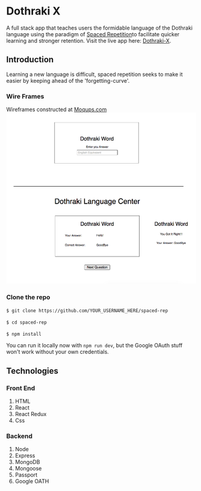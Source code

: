 # Dothraki X

A full stack app that teaches users the formidable language of the Dothraki language using the paradigm of [Spaced Repetition](https://en.wikipedia.org/wiki/Spaced_repetition)to facilitate quicker learning and stronger retention.
Visit the live app here: [Dothraki-X](http://dothraki-x.herokuapp.com/#/).

## Introduction

Learning a new language is difficult, spaced repetition seeks to make it easier by keeping ahead of the 'forgetting-curve'.

### Wire Frames
Wireframes constructed at [Moqups.com](https://app.moqups.com/)
![wireframe](https://raw.githubusercontent.com/Jean-Luc19/spaced-rep/readme/client/src/images/wireframes.png)

### Clone the repo

```sh
$ git clone https://github.com/YOUR_USERNAME_HERE/spaced-rep
```

```sh
$ cd spaced-rep
```

```sh
$ npm install
```

You can run it locally now with `npm run dev`, but the Google OAuth stuff won't work without your own credentials.

## Technologies

### Front End

1. HTML
2. React
3. React Redux
4. Css

### Backend

1. Node
2. Express
3. MongoDB
4. Mongoose
5. Passport
6. Google OATH
